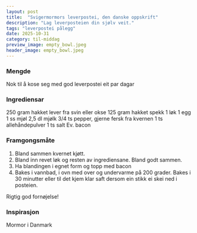 ```yaml
---
layout: post
title:  "Svigermormors leverpostei, den danske oppskrift"
description: "Lag leverposteien din sjølv veit."
tags: "leverpostei pålegg"
date: 2025-10-31
category: til-middag
preview_image: empty_bowl.jpeg
header_image: empty_bowl.jpeg
---
```


### Mengde

Nok til å kose seg med god leverpostei eit par dagar

### Ingrediensar

250 gram hakket lever fra svin eller okse
125 gram hakket spekk
1 løk
1 egg
1 ss mjøl
2,5 dl mjølk
3/4 ts pepper, gjerne fersk fra kvernen
1 ts allehåndepulver
1 ts salt
Ev. bacon

### Framgongsmåte

1. Bland sammen kvernet kjøtt.
2. Bland inn revet løk og resten av ingrediensane. Bland godt sammen.
3. Ha blandingen i egnet form og topp med bacon
4. Bakes i vannbad, i ovn med over og undervarme på 200 grader. Bakes i 30 minutter eller til det kjem klar saft dersom ein stikk ei skei ned i posteien.

Rigtig god fornøjelse!

### Inspirasjon

Mormor i Danmark

<!-- ### Forbetringspotensiale -->